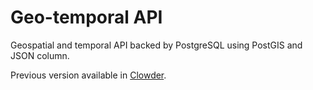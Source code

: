 # Geo-temporal API

Geospatial and temporal API backed by PostgreSQL using PostGIS and JSON column.

Previous version available in [Clowder](https://clowder.ncsa.illinois.edu/).
